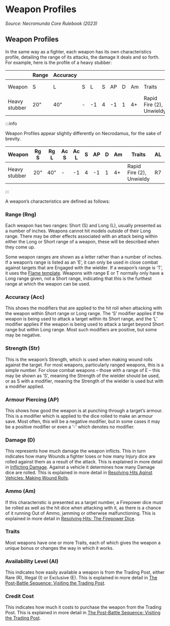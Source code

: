 # Weapon Profiles
_Source: Necromunda Core Rulebook (2023)_

Weapon Profiles[​](#weapon-profiles-1 "Direct link to Weapon Profiles")
-----------------------------------------------------------------------

In the same way as a fighter, each weapon has its own characteristics profile, detailing the range of its attacks, the damage it deals and so forth. For example, here is the profile of a heavy stubber:


|             |Range|Accuracy|   |   |   |   |   |   |                        |   |           |
|-------------|-----|--------|---|---|---|---|---|---|------------------------|---|-----------|
|Weapon       |S    |L       |S  |L  |S  |AP |D  |Am |Traits                  |AL |Credit Cost|
|Heavy stubber|20"  |40"     |-  |-1 |4  |-1 |1  |4+ |Rapid Fire (2), Unwieldy|R7 |130        |


:::info

Weapon Profiles appear slightly differently on Necrodamus, for the sake of brevity.


|Weapon       |Rg S|Rg L|Ac S|Ac L|S  |AP |D  |Am |Traits                  |AL |Cost|
|-------------|----|----|----|----|---|---|---|---|------------------------|---|----|
|Heavy stubber|20" |40" |-   |-1  |4  |-1 |1  |4+ |Rapid Fire (2), Unwieldy|R7 |130 |

:::

A weapon’s characteristics are defined as follows:

### Range (Rng)[​](#range-rng "Direct link to Range (Rng)")

Each weapon has two ranges: Short (S) and Long (L), usually presented as a number of inches. Weapons cannot hit models outside of their Long range. There may be other effects associated with an attack being within either the Long or Short range of a weapon, these will be described when they come up.

Some weapon ranges are shown as a letter rather than a number of inches. If a weapon’s range is listed as an ‘E’, it can only be used in close combat against targets that are Engaged with the wielder. If a weapon’s range is ‘T’, it uses the [Flame template](https://necrovox.org/docs/the-rules/shooting#flame-templates). Weapons with range E or T normally only have a Long range given, not a Short range, indicating that this is the furthest range at which the weapon can be used.

### Accuracy (Acc)[​](#accuracy-acc "Direct link to Accuracy (Acc)")

This shows the modifiers that are applied to the hit roll when attacking with the weapon within Short range or Long range. The ‘S’ modifier applies if the weapon is being used to attack a target within its Short range, and the ‘L’ modifier applies if the weapon is being used to attack a target beyond Short range but within Long range. Most such modifiers are positive, but some may be negative.

### Strength (Str)[​](#strength-str "Direct link to Strength (Str)")

This is the weapon’s Strength, which is used when making wound rolls against the target. For most weapons, particularly ranged weapons, this is a simple number. For close combat weapons – those with a range of E – this may be shown as ‘S’, meaning the Strength of the wielder should be used, or as S with a modifier, meaning the Strength of the wielder is used but with a modifier applied.

### Armour Piercing (AP)[​](#armour-piercing-ap "Direct link to Armour Piercing (AP)")

This shows how good the weapon is at punching through a target’s armour. This is a modifier which is applied to the dice rolled to make an armour save. Most often, this will be a negative modifier, but in some cases it may be a positive modifier or even a ‘-’ which denotes no modifier.

### Damage (D)[​](#damage-d "Direct link to Damage (D)")

This represents how much damage the weapon inflicts. This in turn indicates how many Wounds a fighter loses or how many Injury dice are rolled against them as a result of the attack. This is explained in more detail in [Inflicting Damage](https://necrovox.org/docs/the-rules/resolve-hits#3-inflict-damage). Against a vehicle it determines how many Damage dice are rolled. This is explained in more detail in [Resolving Hits Aginst Vehicles: Making Wound Rolls](https://necrovox.org/docs/the-rules/resolve-hits-against-vehicles#2-make-wound-roll).

### Ammo (Am)[​](#ammo-am "Direct link to Ammo (Am)")

If this characteristic is presented as a target number, a Firepower dice must be rolled as well as the hit dice when attacking with it, as there is a chance of it running Out of Ammo, jamming or otherwise malfunctioning. This is explained in more detail in [Resolving Hits: The Firepower Dice](https://necrovox.org/docs/the-rules/shooting#the-firepower-dice).

### Traits[​](#traits "Direct link to Traits")

Most weapons have one or more Traits, each of which gives the weapon a unique bonus or changes the way in which it works.

### Availability Level (Al)[​](#availability-level-al "Direct link to Availability Level (Al)")

This indicates how easily available a weapon is from the Trading Post, either Rare (R), Illegal (I) or Exclusive (E). This is explained in more detail in [The Post-Battle Sequence: Visiting the Trading Post](https://necrovox.org/docs/the-rules/the-post-battle-sequence#b-visit-the-trading-post).

### Credit Cost[​](#credit-cost "Direct link to Credit Cost")

This indicates how much it costs to purchase the weapon from the Trading Post. This is explained in more detail in [The Post-Battle Sequence: Visiting the Trading Post](https://necrovox.org/docs/the-rules/the-post-battle-sequence#b-visit-the-trading-post).
